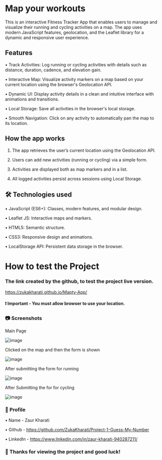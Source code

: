 # Map your workouts

This is an interactive Fitness Tracker App that enables users to manage and visualize their running and cycling activities on a map. The app uses modern JavaScript features, geolocation, and the Leaflet library for a dynamic and responsive user experience.

## Features

• Track Activities: Log running or cycling activities with details such as distance, duration, cadence, and elevation gain.

• Interactive Map: Visualize activity markers on a map based on your current location using the browser's Geolocation API.

• Dynamic UI: Display activity details in a clean and intuitive interface with animations and transitions.

• Local Storage: Save all activities in the browser's local storage.

• Smooth Navigation: Click on any activity to automatically pan the map to its location.

## How the app works

1. The app retrieves the user’s current location using the Geolocation API.

2. Users can add new activities (running or cycling) via a simple form.
   
3. Activities are displayed both as map markers and in a list.

4. All logged activities persist across sessions using Local Storage.

## 🛠️ Technologies used

• JavaScript (ES6+): Classes, modern features, and modular design.

• Leaflet JS: Interactive maps and markers.

• HTML5: Semantic structure.

• CSS3: Responsive design and animations.

• LocalStorage API: Persistent data storage in the browser.

# How to test the Project

### The link created by the github, to test the project live version.

https://zukakharati.github.io/Mapty-App/

#### ❗ Important - You must allow browser to use your location.

### 📷 Screenshots

Main Page

![image](https://github.com/user-attachments/assets/e357cda9-6b87-4e69-b17c-83e2521127bd)

Clicked on the map and then the form is shown

![image](https://github.com/user-attachments/assets/04c33056-c5a9-4ddc-81e8-5be068ee5ecc)

After submitting the form for running

![image](https://github.com/user-attachments/assets/592a051c-f8ba-427b-bcca-f15e618fead2)

After Submitting the for for cycling

![image](https://github.com/user-attachments/assets/17e10f23-477e-45ee-a4e5-53a59221f755)

### 📝 Profile
• Name - Zaur Kharati

• Github - https://github.com/ZukaKharati/Project-1-Guess-My-Number

• LinkedIn - https://www.linkedin.com/in/zaur-kharati-940287211/


### 🎉 Thanks for viewing the project and good luck!







